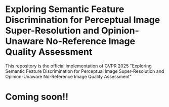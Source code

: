 # Exploring Semantic Feature Discrimination for Perceptual Image Super-Resolution and Opinion-Unaware No-Reference Image Quality Assessment
This repository is the official implementation of CVPR 2025 "Exploring Semantic Feature Discrimination for Perceptual Image Super-Resolution and Opinion-Unaware No-Reference Image Quality Assessment"
# Coming soon!!
